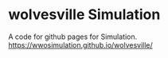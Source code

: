 # wolvesville Simulation

A code for github pages for Simulation.
https://wwosimulation.github.io/wolvesville/

